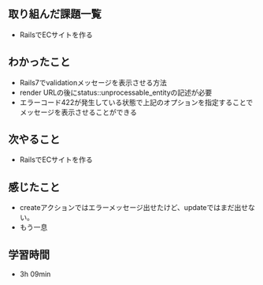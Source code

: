 ## 取り組んだ課題一覧
- RailsでECサイトを作る
## わかったこと
- Rails7でvalidationメッセージを表示させる方法
- render URLの後にstatus::unprocessable_entityの記述が必要
- エラーコード422が発生している状態で上記のオプションを指定することでメッセージを表示させることができる
## 次やること
- RailsでECサイトを作る
## 感じたこと
- createアクションではエラーメッセージ出せたけど、updateではまだ出せない。
- もう一息
## 学習時間
- 3h 09min
